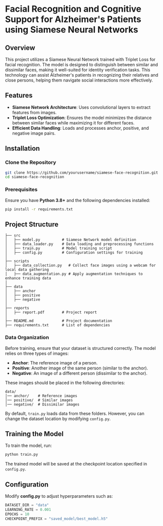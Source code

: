 # Facial Recognition and Cognitive Support for Alzheimer's Patients using Siamese Neural Networks
## Overview
This project utilizes a Siamese Neural Network trained with Triplet Loss for facial recognition. The model is designed to distinguish between similar and dissimilar faces, making it well-suited for identity verification tasks. This technology can assist Alzheimer's patients in recognizing their relatives and close persons, helping them navigate social interactions more effectively.

## Features
- **Siamese Network Architecture**: Uses convolutional layers to extract features from images.
- **Triplet Loss Optimization**: Ensures the model minimizes the distance between similar faces while maximizing it for different faces.
- **Efficient Data Handling**: Loads and processes anchor, positive, and negative image pairs.

## Installation

### Clone the Repository
```bash
git clone https://github.com/yourusername/siamese-face-recognition.git
cd siamese-face-recognition
```
### Prerequisites
Ensure you have **Python 3.8+** and the following dependencies installed:
```bash
pip install -r requirements.txt
```
## Project Structure
```
├── src
│   ├── model.py          # Siamese Network model definition
│   ├── data_loader.py    # Data loading and preprocessing functions
│   ├── train.py          # Model training script
│   ├── config.py         # Configuration settings for training
│
├── scripts
│   ├── data_collection.py   # Collect face images using a webcam for local data gathering
│   ├── data_augmentation.py # Apply augmentation techniques to enhance training data
│
├── data
│   ├── anchor              
│   ├── positive           
│   ├── negative          
│
├── reports
│   ├── report.pdf        # Project report
│
├── README.md             # Project documentation
├── requirements.txt      # List of dependencies

```
### Data Organization  
Before training, ensure that your dataset is structured correctly. The model relies on three types of images:  

- **Anchor**: The reference image of a person.  
- **Positive**: Another image of the same person (similar to the anchor).  
- **Negative**: An image of a different person (dissimilar to the anchor).  

These images should be placed in the following directories:  
```
data/
│── anchor/    # Reference images
│── positive/  # Similar images
│── negative/  # Dissimilar images
```
By default, `train.py` loads data from these folders. However, you can change the dataset location by modifying `config.py`.

## Training the Model

To train the model, run:  
```bash
python train.py
```
The trained model will be saved at the checkpoint location specified in `config.py`.

## Configuration
Modify **config.py** to adjust hyperparameters such as:
```python
DATASET_DIR = "data"
LEARNING_RATE = 0.001
EPOCHS = 10
CHECKPOINT_PREFIX = "saved_model/best_model.h5"
```

